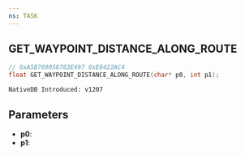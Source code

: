 ```yaml
---
ns: TASK
---
```

## GET_WAYPOINT_DISTANCE_ALONG_ROUTE

```c
// 0xA5B769058763E497 0xE8422AC4
float GET_WAYPOINT_DISTANCE_ALONG_ROUTE(char* p0, int p1);
```

```
NativeDB Introduced: v1207
```

## Parameters
* **p0**:
* **p1**:
